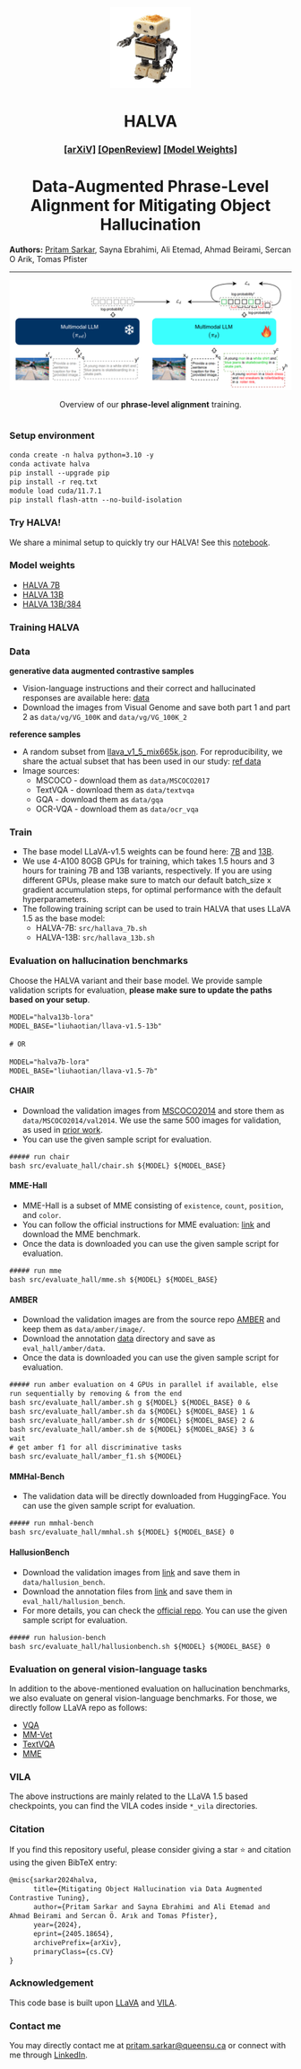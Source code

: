 
<div align="center">
    <img src="assets/halva_icon.png" alt="HALVA" style="width:auto;height:144px;">
</div>
<h1 align="center">
HALVA
</h1>
<h3 align="center"> 
<a href="https://arxiv.org/abs/2405.18654">[arXiV]</a>
<a href="https://openreview.net/forum?id=yG1fW8igzP">[OpenReview]</a>
<a href="https://drive.google.com/drive/folders/1yW3LhKbtUf9DGp77-dZXbu-dfQDdy8qF">[Model Weights]</a>

</h3>

<h1 align="center">
Data-Augmented Phrase-Level Alignment for Mitigating Object Hallucination
</h1>

**Authors:** [Pritam Sarkar](https://www.pritamsarkar.com/), Sayna Ebrahimi, Ali Etemad, Ahmad Beirami, Sercan O Arik, Tomas Pfister 

<hr>


<div style="display: flex; justify-content: space-between; align-items: center; gap: 20px;">
  <!-- <div style="text-align: center; flex: 1;">
    <img src="assets/gda.png" alt="DPA" style="width: 100%;" />
    <p>A training sample constructed through generative <strong>data-augmentation</strong>.</p>
  </div> -->
  <div style="text-align: center; flex: 2.5;">
    <img src="assets/dpa.png" alt="DPA" style="width: 100%;" />
    <p>Overview of our <strong>phrase-level alignment</strong> training.</p>
  </div>
</div>

### Setup environment

```
conda create -n halva python=3.10 -y
conda activate halva
pip install --upgrade pip
pip install -r req.txt
module load cuda/11.7.1
pip install flash-attn --no-build-isolation
```

### Try HALVA!

We share a minimal setup to quickly try our HALVA! See this [notebook](try_halva.ipynb).

### Model weights

- [HALVA 7B](https://drive.google.com/drive/folders/1X7Ox-LQ74qXgoVaqVQDx24t1HMIqTpX2)
- [HALVA 13B](https://drive.google.com/drive/folders/16iH9FFGLykXywgFZEaGUW29pe29wFndK)
- [HALVA 13B/384](https://drive.google.com/drive/folders/1cJKg4GCMO8yeTdpklfWFAD72x8zF_lzq)

### Training HALVA

### Data

**generative data augmented contrastive samples**
- Vision-language instructions and their correct and hallucinated responses are available here: [data](data/data.json)
- Download the images from Visual Genome and save both part 1 and part 2 as `data/vg/VG_100K` and `data/vg/VG_100K_2`

**reference samples** 

- A random subset from [llava_v1_5_mix665k.json](https://huggingface.co/datasets/liuhaotian/LLaVA-Instruct-150K/tree/main). For reproducibility, we share the actual subset that has been used in our study: [ref data](data/ref_data.json)
- Image sources:
    - MSCOCO - download them as `data/MSCOCO2017`
    - TextVQA - download them as `data/textvqa`
    - GQA - download them as `data/gqa`
    - OCR-VQA - download them as `data/ocr_vqa`


### Train 

- The base model LLaVA-v1.5 weights can be found here: [7B](https://huggingface.co/liuhaotian/llava-v1.5-7b) and [13B](https://huggingface.co/liuhaotian/llava-v1.5-13b). 
- We use 4-A100 80GB GPUs for training, which takes 1.5 hours and 3 hours for training 7B and 13B variants, respectively. If you are using different GPUs, please make sure to match our default batch_size x gradient accumulation steps, for optimal performance with the default hyperparameters.
- The following training script can be used to train HALVA that uses LLaVA 1.5 as the base model:
    - HALVA-7B: `src/hallava_7b.sh`
    - HALVA-13B: `src/hallava_13b.sh`


### Evaluation on hallucination benchmarks

Choose the HALVA variant and their base model. We provide sample validation scripts for evaluation, **please make sure to update the paths based on your setup**.

```
MODEL="halva13b-lora"
MODEL_BASE="liuhaotian/llava-v1.5-13b"

# OR

MODEL="halva7b-lora"
MODEL_BASE="liuhaotian/llava-v1.5-7b"
```

#### CHAIR

- Download the validation images from [MSCOCO2014](https://cocodataset.org/#download) and store them as `data/MSCOCO2014/val2014`. We use the same 500 images for validation, as used in [prior work](https://github.com/yuezih/less-is-more/blob/main/CHAIR-eval/data/chair-500.jsonl). 
- You can use the given sample script for evaluation.

```
##### run chair
bash src/evaluate_hall/chair.sh ${MODEL} ${MODEL_BASE}
```

#### MME-Hall

- MME-Hall is a subset of MME consisting of `existence`, `count`, `position`, and `color`.
- You can follow the official instructions for MME evaluation: [link](https://github.com/BradyFU/Awesome-Multimodal-Large-Language-Models/tree/Evaluation) and download the MME benchmark. 
- Once the data is downloaded you can use the given sample script for evaluation.

```
##### run mme
bash src/evaluate_hall/mme.sh ${MODEL} ${MODEL_BASE}
```

#### AMBER

- Download the validation images are from the source repo [AMBER](https://github.com/junyangwang0410/AMBER/tree/master) and keep them as `data/amber/image/`. 
- Download the annotation [data](https://github.com/junyangwang0410/AMBER/tree/master/data) directory and save as `eval_hall/amber/data`. 
- Once the data is downloaded you can use the given sample script for evaluation.


```
##### run amber evaluation on 4 GPUs in parallel if available, else run sequentially by removing & from the end
bash src/evaluate_hall/amber.sh g ${MODEL} ${MODEL_BASE} 0 &
bash src/evaluate_hall/amber.sh da ${MODEL} ${MODEL_BASE} 1 &
bash src/evaluate_hall/amber.sh dr ${MODEL} ${MODEL_BASE} 2 &
bash src/evaluate_hall/amber.sh de ${MODEL} ${MODEL_BASE} 3 &
wait
# get amber f1 for all discriminative tasks
bash src/evaluate_hall/amber_f1.sh ${MODEL}
```

#### MMHal-Bench

- The validation data will be directly downloaded from HuggingFace. You can use the given sample script for evaluation.

```
##### run mmhal-bench
bash src/evaluate_hall/mmhal.sh ${MODEL} ${MODEL_BASE} 0
```


#### HallusionBench

- Download the validation images from [link](https://drive.google.com/file/d/1eeO1i0G9BSZTE1yd5XeFwmrbe1hwyf_0/view?usp=sharing) and save them in `data/hallusion_bench`.  
- Download the annotation files from [link](https://github.com/tianyi-lab/HallusionBench/blob/main/HallusionBench.json) and save them in `eval_hall/hallusion_bench`. 
- For more details, you can check the [official repo](https://github.com/tianyi-lab/HallusionBench). You can use the given sample script for evaluation. 

```
##### run halusion-bench
bash src/evaluate_hall/hallusionbench.sh ${MODEL} ${MODEL_BASE} 0
```


### Evaluation on general vision-language tasks

In addition to the above-mentioned evaluation on hallucination benchmarks, we also evaluate on general vision-language benchmarks. For those, we directly follow LLaVA repo as follows:

- [VQA](https://github.com/haotian-liu/LLaVA/blob/main/docs/Evaluation.md#vqav2)
- [MM-Vet](https://github.com/haotian-liu/LLaVA/blob/main/docs/Evaluation.md#mm-vet)
- [TextVQA](https://github.com/haotian-liu/LLaVA/blob/main/docs/Evaluation.md#textvqa)
- [MME](https://github.com/haotian-liu/LLaVA/blob/main/docs/Evaluation.md#mme)

### VILA 

The above instructions are mainly related to the LLaVA 1.5 based checkpoints, you can find the VILA codes inside `*_vila` directories.

### Citation
If you find this repository useful, please consider giving a star :star: and citation using the given BibTeX entry:

```
@misc{sarkar2024halva,
      title={Mitigating Object Hallucination via Data Augmented Contrastive Tuning}, 
      author={Pritam Sarkar and Sayna Ebrahimi and Ali Etemad and Ahmad Beirami and Sercan Ö. Arık and Tomas Pfister},
      year={2024},
      eprint={2405.18654},
      archivePrefix={arXiv},
      primaryClass={cs.CV}
}
```

### Acknowledgement

This code base is built upon [LLaVA](https://github.com/haotian-liu/LLaVA/tree/main) and [VILA](https://github.com/NVlabs/VILA).


### Contact me
You may directly contact me at <pritam.sarkar@queensu.ca> or connect with me through [LinkedIn](https://www.linkedin.com/in/sarkarpritam/).

